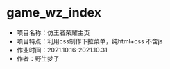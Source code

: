 # game_wz_index
- 项目名称：仿王者荣耀主页
- 项目特点：利用css制作下拉菜单，纯html+css 不含js
- 作业时间：2021.10.16-2021.10.31
- 作者：野生梦子
